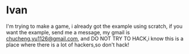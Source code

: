 # Ivan
I'm trying to make a game, i already got the example using scratch, if you want the example, send me a message, my gmail is chucheng.yu1126@gmail.com, and DO NOT TRY TO HACK,i know this is a place where there is a lot of hackers,so don't hack!
